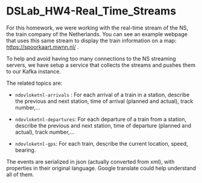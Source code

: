 # DSLab_HW4-Real_Time_Streams

For this homework, we were working with the real-time stream of the NS, the train company of the Netherlands. 
You can see an example webpage that uses this same stream to display the train information on a map:
https://spoorkaart.mwnn.nl/ . 

To help and avoid having too many connections to the NS streaming servers, we have setup a service that collects the streams and pushes them to our Kafka instance.

The related topics are:

  - `ndovloketnl-arrivals` : For each arrival of a train in a station, describe the previous and next station, time of arrival (planned and actual), track number,...

  - `ndovloketnl-departures`: For each departure of a train from a station, describe the previous and next station, time of departure (planned and actual), track number,...

  - `ndovloketnl-gps`: For each train, describe the current location, speed, bearing.

The events are serialized in json (actually converted from xml), with properties in their original language. Google translate could help understand all of them.
